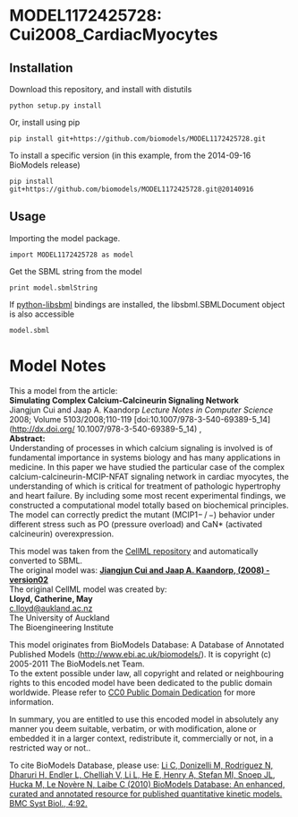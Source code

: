 # MODEL1172425728: Cui2008_CardiacMyocytes

## Installation

Download this repository, and install with distutils

`python setup.py install`

Or, install using pip

`pip install git+https://github.com/biomodels/MODEL1172425728.git`

To install a specific version (in this example, from the 2014-09-16 BioModels release)

`pip install git+https://github.com/biomodels/MODEL1172425728.git@20140916`

## Usage

Importing the model package.

`import MODEL1172425728 as model`

Get the SBML string from the model

`print model.sbmlString`

If [python-libsbml](https://pypi.python.org/pypi/python-libsbml) bindings are
installed, the libsbml.SBMLDocument object is also accessible

`model.sbml`


# Model Notes


This a model from the article:  
**Simulating Complex Calcium-Calcineurin Signaling Network**   
Jiangjun Cui and Jaap A. Kaandorp _Lecture Notes in Computer Science_ 2008;
Volume 5103/2008;110-119 [doi:10.1007/978-3-540-69389-5_14](http://dx.doi.org/
10.1007/978-3-540-69389-5_14) ,  
**Abstract:**   
Understanding of processes in which calcium signaling is involved is of
fundamental importance in systems biology and has many applications in
medicine. In this paper we have studied the particular case of the complex
calcium-calcineurin-MCIP-NFAT signaling network in cardiac myocytes, the
understanding of which is critical for treatment of pathologic hypertrophy and
heart failure. By including some most recent experimental findings, we
constructed a computational model totally based on biochemical principles. The
model can correctly predict the mutant (MCIP1− / −) behavior under different
stress such as PO (pressure overload) and CaN* (activated calcineurin)
overexpression.

This model was taken from the [CellML
repository](http://www.cellml.org/models) and automatically converted to SBML.  
The original model was: [ **Jiangjun Cui and Jaap A. Kaandorp, (2008)
-version02** ](http://www.cellml.org/models/cui_kaandorp_2008_version02)  
The original CellML model was created by:  
**Lloyd, Catherine, May**   
c.lloyd@aukland.ac.nz  
The University of Auckland  
The Bioengineering Institute  

This model originates from BioModels Database: A Database of Annotated
Published Models (http://www.ebi.ac.uk/biomodels/). It is copyright (c)
2005-2011 The BioModels.net Team.  
To the extent possible under law, all copyright and related or neighbouring
rights to this encoded model have been dedicated to the public domain
worldwide. Please refer to [CC0 Public Domain
Dedication](http://creativecommons.org/publicdomain/zero/1.0/) for more
information.

In summary, you are entitled to use this encoded model in absolutely any
manner you deem suitable, verbatim, or with modification, alone or embedded it
in a larger context, redistribute it, commercially or not, in a restricted way
or not..  
  
To cite BioModels Database, please use: [Li C, Donizelli M, Rodriguez N,
Dharuri H, Endler L, Chelliah V, Li L, He E, Henry A, Stefan MI, Snoep JL,
Hucka M, Le Novère N, Laibe C (2010) BioModels Database: An enhanced, curated
and annotated resource for published quantitative kinetic models. BMC Syst
Biol., 4:92.](http://www.ncbi.nlm.nih.gov/pubmed/20587024)


